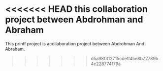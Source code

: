 <<<<<<< HEAD
this collaboration project between Abdrohman and Abraham
=======
This printf project is acollaboration project between Abdrohman And Abraham.
>>>>>>> d5a98f312715cdeff45e8b72789b4c228774f79a
